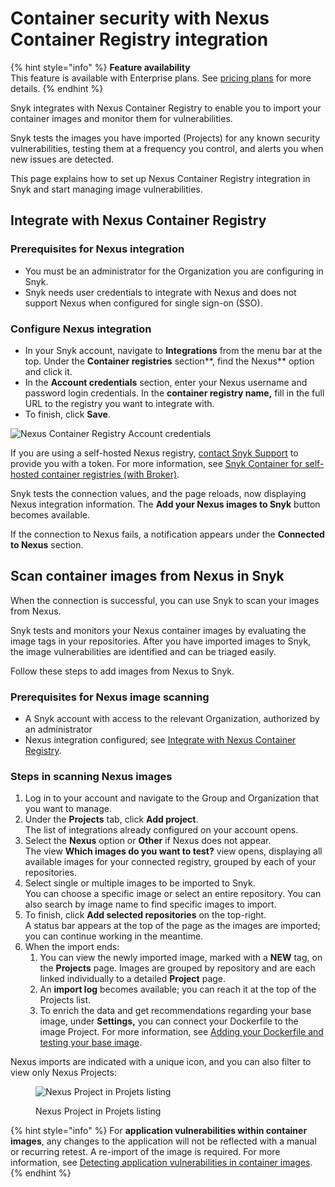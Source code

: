 # Container security with Nexus Container Registry integration

{% hint style="info" %}
**Feature availability**\
This feature is available with Enterprise plans. See [pricing plans](https://snyk.io/plans/) for more details.
{% endhint %}

Snyk integrates with Nexus Container Registry to enable you to import your container images and monitor them for vulnerabilities.

Snyk tests the images you have imported (Projects) for any known security vulnerabilities, testing them at a frequency you control, and alerts you when new issues are detected.

This page explains how to set up Nexus Container Registry integration in Snyk and start managing image vulnerabilities.

## Integrate with Nexus Container Registry

### Prerequisites for Nexus integration

* You must be an administrator for the Organization you are configuring in Snyk.
* Snyk needs user credentials to integrate with Nexus and does not support Nexus when configured for single sign-on (SSO).

### **Configure Nexus integration**

* In your Snyk account, navigate to **Integrations** from the menu bar at the top. Under the **Container registries** section**, find the Nexus** option and click it.
* In the **Account credentials** section, enter your Nexus username and password login credentials. In the **container registry name,** fill in the full URL to the registry you want to integrate with.
* To finish, click **Save**.

![Nexus Container Registry Account credentials](../../../.gitbook/assets/mceclip1-20-.png)

If you are using a self-hosted Nexus registry, [contact Snyk Support](https://support.snyk.io/hc/en-us/requests/new) to provide you with a token. For more information, see [Snyk Container for self-hosted container registries (with Broker)](../../integrate-self-hosted-container-registries.md).

Snyk tests the connection values, and the page reloads, now displaying Nexus integration information. The **Add your Nexus images to Snyk** button becomes available.

If the connection to Nexus fails, a notification appears under the **Connected to Nexus** section.

## Scan container images from Nexus in Snyk

When the connection is successful, you can use Snyk to scan your images from Nexus.

Snyk tests and monitors your Nexus container images by evaluating the image tags in your repositories. After you have imported images to Snyk, the image vulnerabilities are identified and can be triaged easily.

Follow these steps to add images from Nexus to Snyk.

### **Prerequisites for Nexus image scanning**

* A Snyk account with access to the relevant Organization, authorized by an administrator
* Nexus integration configured; see [Integrate with Nexus Container Registry](container-security-with-nexus-integration.md#integrate-with-nexus-container-registry).

### **Steps in scanning Nexus images**

1. Log in to your account and navigate to the Group and Organization that you want to manage.
2. Under the **Projects** tab, click **Add project**.\
   The list of integrations already configured on your account opens.
3. Select the **Nexus** option or **Other** if Nexus does not appear.\
   The view **Which images do you want to test?** view opens, displaying all available images for your connected registry, grouped by each of your repositories.
4. Select single or multiple images to be imported to Snyk.\
   You can choose a specific image or select an entire repository. You can also search by image name to find specific images to import.
5. To finish, click **Add selected repositories** on the top-right.\
   A status bar appears at the top of the page as the images are imported; you can continue working in the meantime.
6. When the import ends:
   1. You can view the newly imported image, marked with a **NEW** tag, on the **Projects** page. Images are grouped by repository and are each linked individually to a detailed **Project** page.
   2. An **import log** becomes available; you can reach it at the top of the Projects list.
   3. To enrich the data and get recommendations regarding your base image, under **Settings,** you can connect your Dockerfile to the image Project. For more information, see [Adding your Dockerfile and testing your base image](../../scan-your-dockerfile/adding-your-dockerfile-and-testing-your-base-image.md).

Nexus imports are indicated with a unique icon, and you can also filter to view only Nexus Projects:

<figure><img src="../../../.gitbook/assets/mceclip0-18-.png" alt="Nexus Project in Projets listing"><figcaption><p>Nexus Project in Projets listing</p></figcaption></figure>

{% hint style="info" %}
For **application vulnerabilities within container images**, any changes to the application will not be reflected with a manual or recurring retest. A re-import of the image is required. For more information, see [Detecting application vulnerabilities in container images](../../use-snyk-container/detecting-application-vulnerabilities-in-container-images.md).
{% endhint %}
